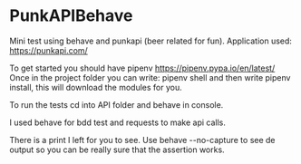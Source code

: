 # PunkAPIBehave
Mini test using behave and punkapi (beer related for fun).
Application used: https://punkapi.com/

To get started you should have pipenv https://pipenv.pypa.io/en/latest/
Once in the project folder you can write: 
pipenv shell 
and then write 
pipenv install,
this will download the modules for you.

To run the tests cd into API folder and behave in console.

I used behave for bdd test and requests to make api calls.

There is a print I left for you to see.
Use behave --no-capture to see de output so you can be really sure that the assertion works.
